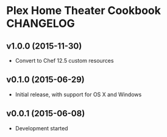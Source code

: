 Plex Home Theater Cookbook CHANGELOG
====================================

v1.0.0 (2015-11-30)
-------------------
- Convert to Chef 12.5 custom resources

v0.1.0 (2015-06-29)
-------------------
- Initial release, with support for OS X and Windows

v0.0.1 (2015-06-08)
-------------------
- Development started
